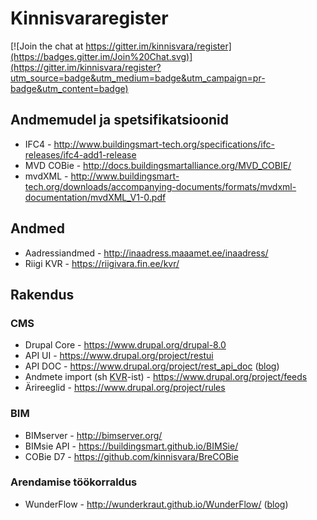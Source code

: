 # Kinnisvararegister

[![Join the chat at https://gitter.im/kinnisvara/register](https://badges.gitter.im/Join%20Chat.svg)](https://gitter.im/kinnisvara/register?utm_source=badge&utm_medium=badge&utm_campaign=pr-badge&utm_content=badge)

## Andmemudel ja spetsifikatsioonid

* IFC4 - http://www.buildingsmart-tech.org/specifications/ifc-releases/ifc4-add1-release
* MVD COBie - http://docs.buildingsmartalliance.org/MVD_COBIE/
* mvdXML - http://www.buildingsmart-tech.org/downloads/accompanying-documents/formats/mvdxml-documentation/mvdXML_V1-0.pdf

## Andmed
* Aadressiandmed - http://inaadress.maaamet.ee/inaadress/
* Riigi KVR - https://riigivara.fin.ee/kvr/

## Rakendus
### CMS
* Drupal Core - https://www.drupal.org/drupal-8.0
* API UI - https://www.drupal.org/project/restui
* API DOC - https://www.drupal.org/project/rest_api_doc ([blog](https://drupalwatchdog.com/volume-4/issue-2/building-self-documenting-rest-api))
* Andmete import (sh [KVR](https://riigivara.fin.ee/kvr/)-ist) - https://www.drupal.org/project/feeds
* Ärireeglid - https://www.drupal.org/project/rules

### BIM
* BIMserver - http://bimserver.org/
* BIMsie API - https://buildingsmart.github.io/BIMSie/
* COBie D7 - https://github.com/kinnisvara/BreCOBie

### Arendamise töökorraldus
* WunderFlow - http://wunderkraut.github.io/WunderFlow/ ([blog](http://www.wunderkraut.com/blog/introducing-wunderflow/2015-06-01))
